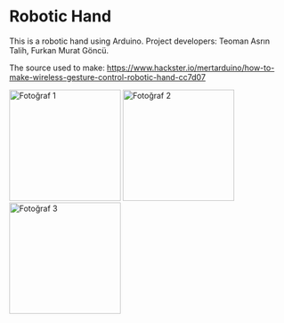 <h1>Robotic Hand</h1>
This is a robotic hand using Arduino.
Project developers: Teoman Asrın Talih, Furkan Murat Göncü.


The source used to make: <a href="https://www.hackster.io/mertarduino/how-to-make-wireless-gesture-control-robotic-hand-cc7d07">https://www.hackster.io/mertarduino/how-to-make-wireless-gesture-control-robotic-hand-cc7d07</a>

<p align="left">
  <img src="https://cdn.glitch.global/47f30941-07fc-4244-99bc-49b79e88de30/.Afi%C5%9F.jpg?v=1726166662440" alt="Fotoğraf 1" width="200"/>
  <img src="https://cdn.glitch.global/47f30941-07fc-4244-99bc-49b79e88de30/e3d76835-4b37-480a-95e8-24cf556536b6.IMG-20240513-WA0033.jpg?v=1726166702435" alt="Fotoğraf 2" width="200"/>
  <img src="https://cdn.glitch.global/47f30941-07fc-4244-99bc-49b79e88de30/86bd7569-94b8-40d4-9a3c-094f345aaad7.IMG-20240513-WA0013.jpg?v=1726166702828" alt="Fotoğraf 3" width="200"/>
</p>
